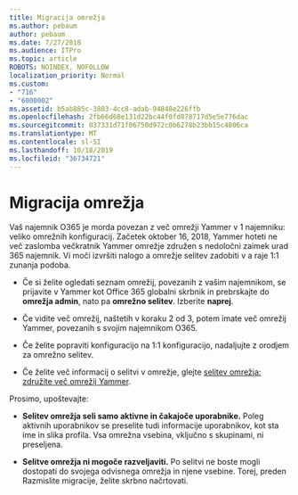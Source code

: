 ```yaml
---
title: Migracija omrežja
ms.author: pebaum
author: pebaum
ms.date: 7/27/2018
ms.audience: ITPro
ms.topic: article
ROBOTS: NOINDEX, NOFOLLOW
localization_priority: Normal
ms.custom:
- "716"
- "6000002"
ms.assetid: b5ab885c-3803-4cc8-adab-94848e226ffb
ms.openlocfilehash: 2fb66d68e131d22bc44f0fd878717d5e5e776dac
ms.sourcegitcommit: 037331d71f06750d972c0b6278b23bb15c4806ca
ms.translationtype: MT
ms.contentlocale: sl-SI
ms.lasthandoff: 10/18/2019
ms.locfileid: "36734721"
---
```

# <a name="network-migration"></a>Migracija omrežja

Vaš najemnik O365 je morda povezan z več omrežji Yammer v 1 najemniku: veliko omrežnih konfiguracij. Začetek oktober 16, 2018, Yammer hoteti ne več zaslomba večkratnik Yammer omrežje združen s nedoločni zaimek urad 365 najemnik. Vi moči izvršiti nalogo a omrežje selitev zadobiti v a raje 1:1 zunanja podoba.
  
- Če si želite ogledati seznam omrežij, povezanih z vašim najemnikom, se prijavite v Yammer kot Office 365 globalni skrbnik in prebrskajte do **omrežja admin**, nato pa **omrežno selitev**. Izberite **naprej**.

- Če vidite več omrežij, naštetih v koraku 2 od 3, potem imate več omrežij Yammer, povezanih s svojim najemnikom O365.

- Če želite popraviti konfiguracijo na 1:1 konfiguracijo, nadaljujte z orodjem za omrežno selitev.

- Če želite več informacij o selitvi v omrežje, glejte [selitev omrežja: združite več omrežij Yammer](https://docs.microsoft.com/yammer/configure-your-yammer-network/consolidate-multiple-yammer-networks).

Prosimo, upoštevajte:
  
- **Selitev omrežja seli samo aktivne in čakajoče uporabnike.** Poleg aktivnih uporabnikov se preselite tudi informacije uporabnikov, kot sta ime in slika profila. Vsa omrežna vsebina, vključno s skupinami, ni preseljena.

- **Selitve omrežja ni mogoče razveljaviti.** Po selitvi ne boste mogli dostopati do svojega odvisnega omrežja in njene vsebine. Torej, preden Razmislite migracije, želite skrbno načrtovati.
